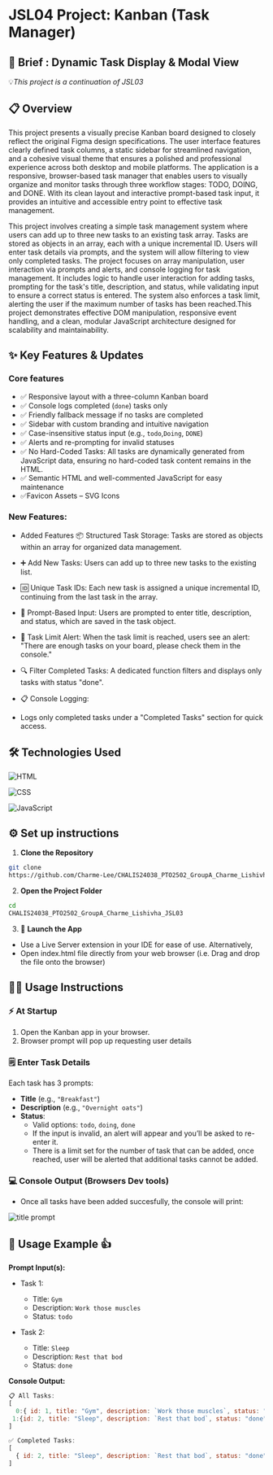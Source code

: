 # JSL04 Project: Kanban (Task Manager)

## 🚀 Brief : Dynamic Task Display & Modal View

💡*This project is a continuation of JSL03*

## 📋 Overview

This project presents a visually precise Kanban board designed to closely reflect the original Figma design specifications. The user interface features clearly defined task columns, a static sidebar for streamlined navigation, and a cohesive visual theme that ensures a polished and professional experience across both desktop and mobile platforms.
The application is a responsive, browser-based task manager that enables users to visually organize and monitor tasks through three workflow stages: TODO, DOING, and DONE. With its clean layout and interactive prompt-based task input, it provides an intuitive and accessible entry point to effective task management.

This project involves creating a simple task management system where users can add up to three new tasks to an existing task array. Tasks are stored as objects in an array, each with a unique incremental ID. Users will enter task details via prompts, and the system will allow filtering to view only completed tasks. The project focuses on array manipulation, user interaction via prompts and alerts, and console logging for task management.
It includes logic to handle user interaction for adding tasks, prompting for the task's title, description, and status, while validating input to ensure a correct status is entered. The system also enforces a task limit, alerting the user if the maximum number of tasks has been reached.This project demonstrates effective DOM manipulation, responsive event handling, and a clean, modular JavaScript architecture designed for scalability and maintainability.

## ✨ Key Features & Updates

### Core features

- ✅ Responsive layout with a three-column Kanban board
- ✅ Console logs completed (`done`) tasks only
- ✅ Friendly fallback message if no tasks are completed
- ✅ Sidebar with custom branding and intuitive navigation
- ✅ Case-insensitive status input (e.g., `todo`,`Doing`, `DONE`)
- ✅ Alerts and re-prompting for invalid statuses
- ✅ No Hard-Coded Tasks: All tasks are dynamically generated from JavaScript data, ensuring no hard-coded task content remains in the HTML.
- ✅ Semantic HTML and well-commented JavaScript for easy maintenance
- ✅Favicon Assets – SVG Icons

### New Features:

- Added Features
  📦 Structured Task Storage: Tasks are stored as objects within an array for organized data management.

- ➕ Add New Tasks: Users can add up to three new tasks to the existing list.

- 🆔 Unique Task IDs: Each new task is assigned a unique incremental ID, continuing from the last task in the array.

- 📝 Prompt-Based Input: Users are prompted to enter title, description, and status, which are saved in the task object.

- 🚫 Task Limit Alert: When the task limit is reached, users see an alert:
  "There are enough tasks on your board, please check them in the console."

- 🔍 Filter Completed Tasks: A dedicated function filters and displays only tasks with status "done".

- 📋 Console Logging:

- Logs only completed tasks under a "Completed Tasks" section for quick access.

## 🛠️ Technologies Used

![HTML](https://img.shields.io/badge/HTML5-E34F26?logo=html5&logoColor=white)

![CSS](https://img.shields.io/badge/CSS3-1572B6?logo=css3&logoColor=white)

![JavaScript](https://img.shields.io/badge/JavaScript-ES6+-F7DF1E?logo=javascript&logoColor=black)

## ⚙️ Set up instructions

1. **Clone the Repository**

```bash
git clone
https://github.com/Charme-Lee/CHALIS24038_PTO2502_GroupA_Charme_Lishivha_JSL03.git
```

2. **Open the Project Folder**

```bash
cd
CHALIS24038_PTO2502_GroupA_Charme_Lishivha_JSL03
```

3. 🚀 **Launch the App**

- Use a Live Server extension in your IDE for ease of use.
  Alternatively,
- Open index.html file directly from your web browser (i.e. Drag and drop the file onto the browser)

## 🧑‍💻 Usage Instructions

### ⚡ At Startup

1. Open the Kanban app in your browser.
2. Browser prompt will pop up requesting user details

### 🗒️ Enter Task Details

Each task has 3 prompts:

- **Title** (e.g., `"Breakfast"`)
- **Description** (e.g., `"Overnight oats"`)
- **Status**:
  - Valid options: `todo`, `doing`, `done`
  - If the input is invalid, an alert will appear and you’ll be asked to re-enter it.
  - There is a limit set for the number of task that can be added, once reached, user will be alerted that additional tasks cannot be added.

### 💻 Console Output (Browsers Dev tools)

- Once all tasks have been added succesfully, the console will print:

![title prompt](./explainer-images/consolelog.png)

## 📖 Usage Example 👍

**Prompt Input(s):**

- Task 1:

  - Title: `Gym`
  - Description: `Work those muscles`
  - Status: `todo`

- Task 2:
  - Title: `Sleep`
  - Description: `Rest that bod`
  - Status: `done`

**Console Output:**

```js
📋 All Tasks:
[
  0:{ id: 1, title: "Gym", description: `Work those muscles`, status: "todo"},
 1:{id: 2, title: "Sleep", description: `Rest that bod`, status: "done"}
]

✅ Completed Tasks:
[
  { id: 2, title: "Sleep", description: `Rest that bod`, status: "done"}
]

```
